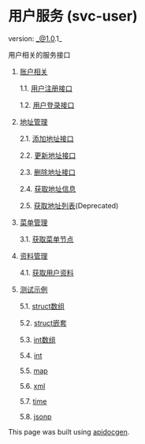 <!-- Code generated by apidocgen. DO NOT EDIT. -->
# 用户服务  (svc-user)

version: _@1.0.1_

用户相关的服务接口

1. [账户相关](./apis-account.md)

    1.1. [用户注册接口](./apis-account.md#1-用户注册接口)

    1.2. [用户登录接口](./apis-account.md#2-用户登录接口)

2. [地址管理](./apis-address.md)

    2.1. [添加地址接口](./apis-address.md#1-添加地址接口)

    2.2. [更新地址接口](./apis-address.md#2-更新地址接口)

    2.3. [删除地址接口](./apis-address.md#3-删除地址接口)

    2.4. [获取地址信息](./apis-address.md#4-获取地址信息)

    2.5. [获取地址列表](./apis-address.md#5-获取地址列表)(Deprecated)

3. [菜单管理](./apis-menu.md)

    3.1. [获取菜单节点](./apis-menu.md#1-获取菜单节点)

4. [资料管理](./apis-profile.md)

    4.1. [获取用户资料](./apis-profile.md#1-获取用户资料)

5. [测试示例](./apis-demo.md)

    5.1. [struct数组](./apis-demo.md#1-struct数组)

    5.2. [struct嵌套](./apis-demo.md#2-struct嵌套)

    5.3. [int数组](./apis-demo.md#3-int数组)

    5.4. [int](./apis-demo.md#4-int)

    5.5. [map](./apis-demo.md#5-map)

    5.6. [xml](./apis-demo.md#6-xml)

    5.7. [time](./apis-demo.md#7-time)

    5.8. [jsonp](./apis-demo.md#8-jsonp)

This page was built using [apidocgen](https://github.com/alovn/apidocgen).
